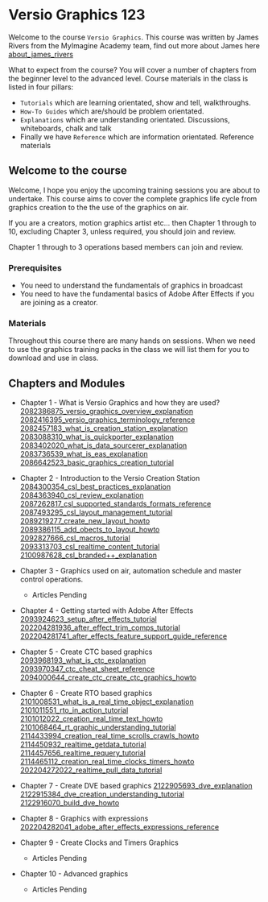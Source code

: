 <!--tag : [!versio_graphics_moc](!versio_graphics_moc.md)
-->
# Versio Graphics 123
Welcome to the course `Versio Graphics`. This course was written by James Rivers from the MyImagine Academy team, find out more about James here  [about_james_rivers](about_james_rivers.md)


What to expect from the course? You will cover a number of chapters from the beginner level to the advanced level. Course materials in the class is listed in four pillars:
- `Tutorials` which are learning orientated, show and tell, walkthroughs.
- `How-To Guides` which are/should be problem orientated.
- `Explanations` which are understanding orientated. Discussions, whiteboards, chalk and talk
- Finally we have `Reference` which are information orientated.  Reference materials

## Welcome to the course
Welcome, I hope you enjoy the upcoming training sessions you are about to undertake. This course aims to cover the complete graphics life cycle from graphics creation to the the use of the graphics on air.  

If you are a creators, motion graphics artist etc... then Chapter 1 through to 10, excluding Chapter 3, unless required, you should join and review. 

Chapter 1 through to 3 operations based members can join and review.  

### Prerequisites 
- You need to understand the fundamentals of graphics in broadcast
- You need to have the fundamental basics of Adobe After Effects if you are joining as a creator. 

### Materials 
Throughout this course there are many hands on sessions. When we need to use the graphics training packs in the class we will list them for you to download and use in class. 



## Chapters and Modules
- Chapter 1  - What is Versio Graphics and how they are used? 
[2082386875_versio_graphics_overview_explanation](docs/chapter01_what_is_versio_graphics_and_how_they_are_used/2082386875_versio_graphics_overview_explanation.md)
[2082416395_versio_graphics_terminology_reference](docs/chapter01_what_is_versio_graphics_and_how_they_are_used/2082416395_versio_graphics_terminology_reference.md)
[2082457183_what_is_creation_station_explanation](docs/chapter01_what_is_versio_graphics_and_how_they_are_used/2082457183_what_is_creation_station_explanation.md)
[2083088310_what_is_quickporter_explanation](docs/chapter01_what_is_versio_graphics_and_how_they_are_used/2083088310_what_is_quickporter_explanation.md)
[2083402020_what_is_data_sourcerer_explanation](docs/chapter01_what_is_versio_graphics_and_how_they_are_used/2083402020_what_is_data_sourcerer_explanation.md)
[2083736539_what_is_eas_explanation](docs/chapter01_what_is_versio_graphics_and_how_they_are_used/2083736539_what_is_eas_explanation.md)
[2086642523_basic_graphics_creation_tutorial](docs/chapter01_what_is_versio_graphics_and_how_they_are_used/2086642523_basic_graphics_creation_tutorial.md)


- Chapter 2 - Introduction to the Versio Creation Station 
[2084300354_csl_best_practices_explanation](docs/chapter02_versio_ceation_station/2084300354_csl_best_practices_explanation.md)
[2084363940_csl_review_explanation](docs/chapter02_versio_ceation_station/2084363940_csl_review_explanation.md)
[2087262817_csl_supported_standards_formats_reference](docs/chapter02_versio_ceation_station/2087262817_csl_supported_standards_formats_reference.md)
[2087493295_csl_layout_management_tutorial](docs/chapter02_versio_ceation_station/2087493295_csl_layout_management_tutorial.md)
[2089219277_create_new_layout_howto](docs/chapter02_versio_ceation_station/2089219277_create_new_layout_howto.md)
[2089386115_add_obects_to_layout_howto](docs/chapter02_versio_ceation_station/2089386115_add_obects_to_layout_howto.md)
[2092827666_csl_macros_tutorial](docs/chapter02_versio_ceation_station/2092827666_csl_macros_tutorial.md)
[2093313703_csl_realtime_content_tutorial](docs/chapter02_versio_ceation_station/2093313703_csl_realtime_content_tutorial.md)
[2100987628_csl_branded++_explanation](docs/chapter02_versio_ceation_station/2100987628_csl_branded++_explanation.md)


- Chapter 3 - Graphics used on air, automation schedule and master control operations.
	- Articles Pending


- Chapter 4 - Getting started with Adobe After Effects
[2093924623_setup_after_effects_tutorial](docs/chapter04_getting_started_with_adobe_after_effects/2093924623_setup_after_effects_tutorial.md)
[202204281936_after_effect_trim_comps_tutorial](docs/chapter04_getting_started_with_adobe_after_effects/202204281936_after_effect_trim_comps_tutorial.md)
[202204281741_after_effects_feature_support_guide_reference](docs/chapter04_getting_started_with_adobe_after_effects/202204281741_after_effects_feature_support_guide_reference.md)



- Chapter 5 - Create CTC based graphics
[2093968193_what_is_ctc_explanation](docs/chapter05_create_ctc_based_graphics/2093968193_what_is_ctc_explanation.md)
[2093970347_ctc_cheat_sheet_reference](docs/chapter05_create_ctc_based_graphics/2093970347_ctc_cheat_sheet_reference.md)
[2094000644_create_ctc_create_ctc_graphics_howto](docs/chapter05_create_ctc_based_graphics/2094000644_create_ctc_create_ctc_graphics_howto.md)


- Chapter 6 - Create RTO based graphics
[2101008531_what_is_a_real_time_object_explanation](docs/chapter06_create_rto_based_graphics/2101008531_what_is_a_real_time_object_explanation.md)
[2101011551_rto_in_action_tutorial](docs/chapter06_create_rto_based_graphics/2101011551_rto_in_action_tutorial.md)
[2101012022_creation_real_time_text_howto](docs/chapter06_create_rto_based_graphics/2101012022_creation_real_time_text_howto.md)
[2101068464_rt_graphic_understanding_tutorial](docs/chapter06_create_rto_based_graphics/2101068464_rt_graphic_understanding_tutorial.md)
[2114433994_creation_real_time_scrolls_crawls_howto](docs/chapter06_create_rto_based_graphics/2114433994_creation_real_time_scrolls_crawls_howto.md)
[2114450932_realtime_getdata_tutorial](docs/chapter06_create_rto_based_graphics/2114450932_realtime_getdata_tutorial.md)
[2114457656_realtime_requery_tutorial](docs/chapter06_create_rto_based_graphics/2114457656_realtime_requery_tutorial.md)
[2114465112_creation_real_time_clocks_timers_howto](docs/chapter06_create_rto_based_graphics/2114465112_creation_real_time_clocks_timers_howto.md)
[202204272022_realtime_pull_data_tutorial](docs/chapter06_create_rto_based_graphics/202204272022_realtime_pull_data_tutorial.md)


- Chapter 7 - Create DVE based graphics
[2122905693_dve_explanation](docs/chapter07_create_dves/2122905693_dve_explanation.md)
[2122915384_dve_creation_understanding_tutorial](docs/chapter07_create_dves/2122915384_dve_creation_understanding_tutorial.md)
[2122916070_build_dve_howto](docs/chapter07_create_dves/2122916070_build_dve_howto.md)

- Chapter 8 - Graphics with expressions
[202204282041_adobe_after_effects_expressions_reference](docs/chapter08_graphics_with_expressions/202204282041_adobe_after_effects_expressions_reference.md)


- Chapter 9 - Create Clocks and Timers Graphics
	- Articles Pending


- Chapter 10 - Advanced graphics
	- Articles Pending


